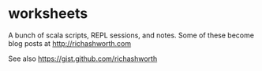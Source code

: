 # worksheets

A bunch of scala scripts, REPL sessions, and notes. Some of these become blog posts at http://richashworth.com

See also https://gist.github.com/richashworth
